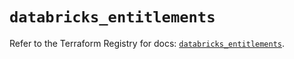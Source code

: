 # `databricks_entitlements`

Refer to the Terraform Registry for docs: [`databricks_entitlements`](https://registry.terraform.io/providers/databricks/databricks/1.82.0/docs/resources/entitlements).
